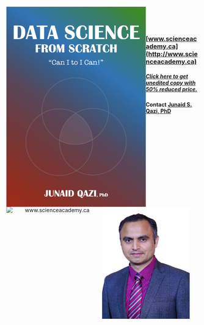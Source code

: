 <a href='https://leanpub.com/data-science-from-scratch'>
<p align="center">
  <img src="Book_Cover.jpeg" width="365" align="left">
</p>
</a>


<a href='http://www.scienceacademy.ca'>
  <p align="center">
    <img src="http://scienceacademy.ca/wp-content/uploads/2018/12/Logo_SA.png" width="250" align="left" title="www.scienceacademy.ca">
  </p>
</a>
<br><br><br>

### [www.scienceacademy.ca](http://www.scienceacademy.ca)
##### [Click here to get unedited copy with 50% reduced price.](https://leanpub.com/data-science-from-scratch)

#### Contact [Junaid S. Qazi, PhD](https://www.linkedin.com/in/jqazi/)

<p align="center">
  <img src="Qazi.png" width="230" align="left">
</p>
